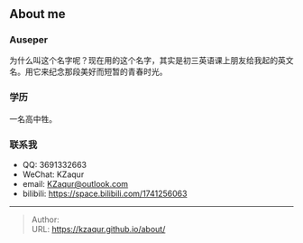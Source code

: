 # 

## About me

### Auseper

为什么叫这个名字呢？现在用的这个名字，其实是初三英语课上朋友给我起的英文名。用它来纪念那段美好而短暂的青春时光。

### 学历

一名高中牲。

### 联系我

* QQ: 3691332663
* WeChat: KZaqur
* email: KZaqur@outlook.com
* bilibili: https://space.bilibili.com/1741256063

---

> Author:   
> URL: https://kzaqur.github.io/about/  

